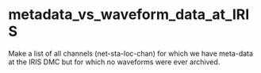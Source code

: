 # metadata_vs_waveform_data_at_IRIS
Make a list of all channels (net-sta-loc-chan) for which we have meta-data  at the IRIS DMC but for which no waveforms were ever archived.

